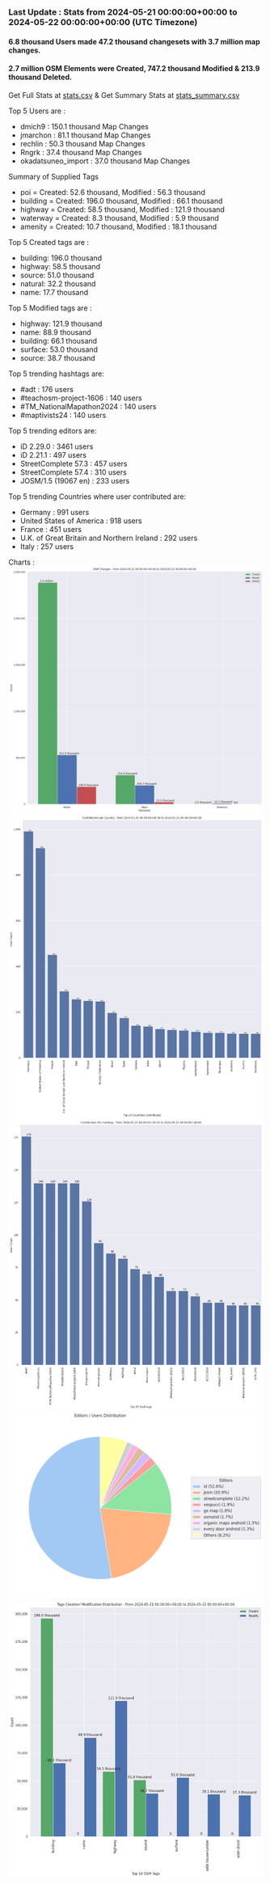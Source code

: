 ### Last Update : Stats from 2024-05-21 00:00:00+00:00 to 2024-05-22 00:00:00+00:00 (UTC Timezone)

#### 6.8 thousand Users made 47.2 thousand changesets with 3.7 million map changes.
#### 2.7 million OSM Elements were Created, 747.2 thousand Modified & 213.9 thousand Deleted.
Get Full Stats at [stats.csv](/stats/Global/Daily/stats.csv)
 & Get Summary Stats at [stats_summary.csv](/stats/Global/Daily/stats_summary.csv)

Top 5 Users are : 
- dmich9 : 150.1 thousand Map Changes
- jmarchon : 81.1 thousand Map Changes
- rechlin : 50.3 thousand Map Changes
- Rngrk : 37.4 thousand Map Changes
- okadatsuneo_import : 37.0 thousand Map Changes

Summary of Supplied Tags
- poi = Created: 52.6 thousand, Modified : 56.3 thousand
- building = Created: 196.0 thousand, Modified : 66.1 thousand
- highway = Created: 58.5 thousand, Modified : 121.9 thousand
- waterway = Created: 8.3 thousand, Modified : 5.9 thousand
- amenity = Created: 10.7 thousand, Modified : 18.1 thousand


Top 5 Created tags are :
- building: 196.0 thousand
- highway: 58.5 thousand
- source: 51.0 thousand
- natural: 32.2 thousand
- name: 17.7 thousand


Top 5 Modified tags are :
- highway: 121.9 thousand
- name: 88.9 thousand
- building: 66.1 thousand
- surface: 53.0 thousand
- source: 38.7 thousand


Top 5 trending hashtags are:
- #adt : 176 users
- #teachosm-project-1606 : 140 users
- #TM_NationalMapathon2024 : 140 users
- #maptivists24 : 140 users


Top 5 trending editors are:
- iD 2.29.0 : 3461 users
- iD 2.21.1 : 497 users
- StreetComplete 57.3 : 457 users
- StreetComplete 57.4 : 310 users
- JOSM/1.5 (19067 en) : 233 users


Top 5 trending Countries where user contributed are:
- Germany : 991 users
- United States of America : 918 users
- France : 451 users
- U.K. of Great Britain and Northern Ireland : 292 users
- Italy : 257 users


 Charts : 
![Alt text](./stats_osm_changes.png) 
![Alt text](./stats_users_per_country.png) 
![Alt text](./stats_users_per_hashtag.png) 
![Alt text](./stats_editors_pie_chart.png) 
![Alt text](./stats_tags.png) 
